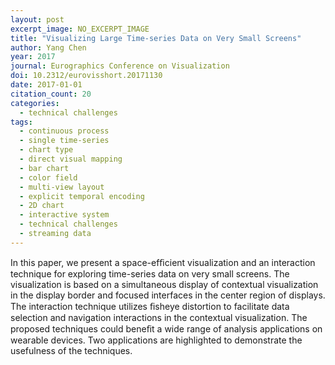 ```yaml
---
layout: post
excerpt_image: NO_EXCERPT_IMAGE
title: "Visualizing Large Time-series Data on Very Small Screens"
author: Yang Chen
year: 2017
journal: Eurographics Conference on Visualization
doi: 10.2312/eurovisshort.20171130
date: 2017-01-01
citation_count: 20
categories:
  - technical challenges
tags:
  - continuous process
  - single time-series
  - chart type
  - direct visual mapping
  - bar chart
  - color field
  - multi-view layout
  - explicit temporal encoding
  - 2D chart
  - interactive system
  - technical challenges
  - streaming data
---
```

In this paper, we present a space-efﬁcient visualization and an interaction technique for exploring time-series data on very small screens. The visualization is based on a simultaneous display of contextual visualization in the display border and focused interfaces in the center region of displays. The interaction technique utilizes ﬁsheye distortion to facilitate data selection and navigation interactions in the contextual visualization. The proposed techniques could beneﬁt a wide range of analysis applications on wearable devices. Two applications are highlighted to demonstrate the usefulness of the techniques.

